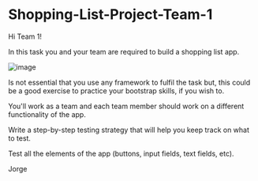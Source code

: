 # Shopping-List-Project-Team-1

Hi Team 1!

In this task you and your team are required to build a shopping list app.

![image](https://github.com/EC-CodeSpace-0004/Shopping-List-Project-Team-3/assets/149411428/9df8be03-a94a-48fb-8390-651dc5fdde84)




Is not essential that you use any framework to fulfil the task but, this could be a good exercise to practice your bootstrap skills, if you wish to.

You'll work as a team and each team member should work on a different functionality of the app.

Write a step-by-step testing strategy that will help you keep track on what to test.

Test all the elements of the app (buttons, input fields, text fields, etc).


Jorge
